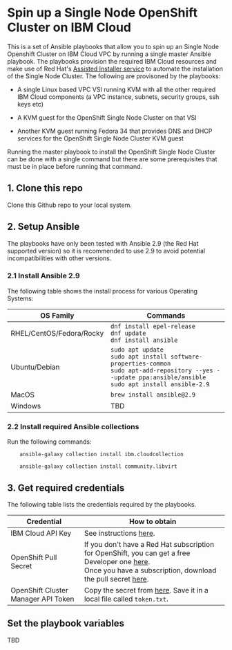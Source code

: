 # Spin up a Single Node OpenShift Cluster on IBM Cloud

This is a set of Ansible playbooks that allow you to spin up an Single Node Openshift Cluster on IBM Cloud VPC by running a single master Ansible playbook.  The playbooks  provision the required IBM Cloud resources  and  make use of Red Hat's [Assisted Installer service](https://github.com/openshift/assisted-service/tree/master/docs/user-guide) to automate the installation of the Single Node Cluster. The following are provisoned by the playbooks:

* A single Linux based VPC VSI running KVM with all the other required IBM Cloud components (a VPC instance, subnets, security groups, ssh keys etc)

* A KVM guest for the OpenShift Single Node Cluster on that VSI

* Another  KVM guest running Fedora 34 that provides DNS and DHCP services for the OpenShift Single Node Cluster KVM guest


Running the master playbook to install the  OpenShift Single Node Cluster can be done with a single command but there are some prerequisites that must be in place  before running that command. 

## 1. Clone this repo 

Clone this Github repo to your local system.

## 2. Setup Ansible
The playbooks have only  been tested with Ansible 2.9 (the Red Hat supported version) so it is recommended to use 2.9 to avoid potential incompatibilities  with other versions.

### 2.1 Install Ansible 2.9

The following table shows the install process for various Operating Systems:

| OS Family | Commands |
| --- | --- |
| RHEL/CentOS/Fedora/Rocky |  `dnf install epel-release`<br/>`dnf update`<br/>`dnf install ansible` |
| Ubuntu/Debian | `sudo apt update`<br/>`sudo apt install software-properties-common`<br/>`sudo apt-add-repository --yes --update ppa:ansible/ansible`<br/>`sudo apt install ansible-2.9`|
| MacOS | `brew install ansible@2.9` |
| Windows | TBD | 


### 2.2 Install required Ansible collections


Run the following commands:

``` 
    ansible-galaxy collection install ibm.cloudcollection

    ansible-galaxy collection install community.libvirt
```

## 3. Get required credentials

The following table lists the  credentials required by the playbooks.

| Credential | How to obtain |
| --- | --- |
| IBM Cloud API Key | See instructions [here](https://cloud.ibm.com/docs/account?topic=account-userapikey&interface=ui).|
| OpenShift Pull Secret | If you don't have a Red Hat subscription for OpenShift, you can get a free Developer one [here](https://developers.redhat.com/articles/faqs-no-cost-red-hat-enterprise-linux).<br/> Once you have a subscription, download the pull secret [here](https://console.redhat.com/openshift/install/pull-secret).|
| OpenShift Cluster Manager API Token | Copy the secret from [here](https://console.redhat.com/openshift/token/show). Save it in a local file called `token.txt`.|


##  Set the playbook variables 

TBD

